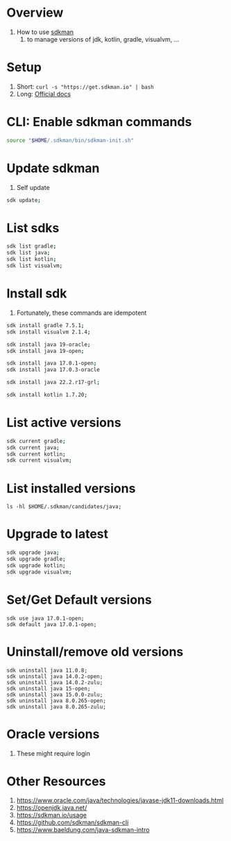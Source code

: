 # Overview
1. How to use [sdkman](https://sdkman.io/)
    1. to manage versions of jdk, kotlin, gradle, visualvm, ...


# Setup
1. Short: `curl -s "https://get.sdkman.io" | bash`
1. Long: [Official docs](https://sdkman.io/install)


# CLI: Enable sdkman commands
```sh
source "$HOME/.sdkman/bin/sdkman-init.sh"
```


# Update sdkman
1. Self update
```sh
sdk update;
```


# List sdks
```sh
sdk list gradle;
sdk list java;
sdk list kotlin;
sdk list visualvm;
```


# Install sdk
1. Fortunately, these commands are idempotent
```sh
sdk install gradle 7.5.1;
sdk install visualvm 2.1.4;

sdk install java 19-oracle;
sdk install java 19-open;

sdk install java 17.0.1-open;
sdk install java 17.0.3-oracle

sdk install java 22.2.r17-grl;

sdk install kotlin 1.7.20;
```


# List active versions
```sh
sdk current gradle;
sdk current java;
sdk current kotlin;
sdk current visualvm;
```


# List installed versions
```
ls -hl $HOME/.sdkman/candidates/java;
```


# Upgrade to latest
```sh
sdk upgrade java;
sdk upgrade gradle;
sdk upgrade kotlin;
sdk upgrade visualvm;
```


# Set/Get Default versions
```
sdk use java 17.0.1-open;
sdk default java 17.0.1-open;
```


# Uninstall/remove old versions
```
sdk uninstall java 11.0.8;
sdk uninstall java 14.0.2-open;
sdk uninstall java 14.0.2-zulu;
sdk uninstall java 15-open;
sdk uninstall java 15.0.0-zulu;
sdk uninstall java 8.0.265-open;
sdk uninstall java 8.0.265-zulu;
```


# Oracle versions
1. These might require login


# Other Resources
1. https://www.oracle.com/java/technologies/javase-jdk11-downloads.html
1. https://openjdk.java.net/
1. https://sdkman.io/usage
1. https://github.com/sdkman/sdkman-cli
1. https://www.baeldung.com/java-sdkman-intro
